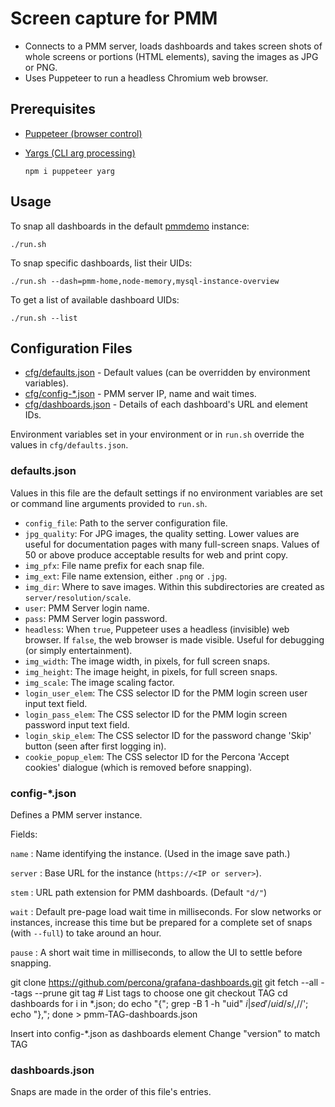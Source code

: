 # Screen capture for PMM

- Connects to a PMM server, loads dashboards and takes screen shots of whole screens or portions (HTML elements), saving the images as JPG or PNG.
- Uses Puppeteer to run a headless Chromium web browser.

## Prerequisites

- [Puppeteer (browser control)](https://github.com/puppeteer/puppeteer)
- [Yargs (CLI arg processing)](https://github.com/yargs/yargs)

   ```
   npm i puppeteer yarg
   ```

## Usage

To snap all dashboards in the default [pmmdemo](https://pmmdemo.percona.com/) instance:

```
./run.sh
```

To snap specific dashboards, list their UIDs:

```
./run.sh --dash=pmm-home,node-memory,mysql-instance-overview
```

To get a list of available dashboard UIDs:

```
./run.sh --list
```


## Configuration Files

- [cfg/defaults.json](#defaults-json) - Default values (can be overridden by environment variables).
- [cfg/config-*.json](#config-json) - PMM server IP, name and wait times.
- [cfg/dashboards.json](#dashboards-json) - Details of each dashboard's URL and element IDs.

Environment variables set in your environment or in `run.sh` override the values in `cfg/defaults.json`.

### defaults.json

Values in this file are the default settings if no environment variables are set or command line arguments provided to `run.sh`.

- `config_file`: Path to the server configuration file.
- `jpg_quality`: For JPG images, the quality setting. Lower values are useful for documentation pages with many full-screen snaps. Values of 50 or above produce acceptable results for web and print copy.
- `img_pfx`: File name prefix for each snap file.
- `img_ext`: File name extension, either `.png` or `.jpg`.
- `img_dir`: Where to save images. Within this subdirectories are created as `server/resolution/scale`.
- `user`: PMM Server login name.
- `pass`: PMM Server login password.
- `headless`: When `true`, Puppeteer uses a headless (invisible) web browser. If `false`, the web browser is made visible. Useful for debugging (or simply entertainment).
- `img_width`: The image width, in pixels, for full screen snaps.
- `img_height`: The image height, in pixels, for full screen snaps.
- `img_scale`: The image scaling factor.
- `login_user_elem`: The CSS selector ID for the PMM login screen user input text field.
- `login_pass_elem`: The CSS selector ID for the PMM login screen password input text field.
- `login_skip_elem`: The CSS selector ID for the password change 'Skip' button (seen after first logging in).
- `cookie_popup_elem`: The CSS selector ID for the Percona 'Accept cookies' dialogue (which is removed before snapping).


### config-*.json

Defines a PMM server instance.

Fields:

`name`
: Name identifying the instance. (Used in the image save path.)

`server`
: Base URL for the instance (`https://<IP or server>`).

`stem`
: URL path extension for PMM dashboards. (Default `"d/"`)

`wait`
: Default pre-page load wait time in milliseconds. For slow networks or instances, increase this time but be prepared for a complete set of snaps (with `--full`) to take around an hour.

`pause`
: A short wait time in milliseconds, to allow the UI to settle before snapping.


git clone https://github.com/percona/grafana-dashboards.git
git fetch --all --tags --prune
git tag # List tags to choose one
git checkout TAG
cd dashboards
for i in *.json; do echo "{"; grep -B 1 -h \"uid\" $i | sed '/uid/s/,$//'; echo "},"; done > pmm-TAG-dashboards.json

Insert into config-*.json as dashboards element
Change "version" to match TAG

### dashboards.json

Snaps are made in the order of this file's entries.
